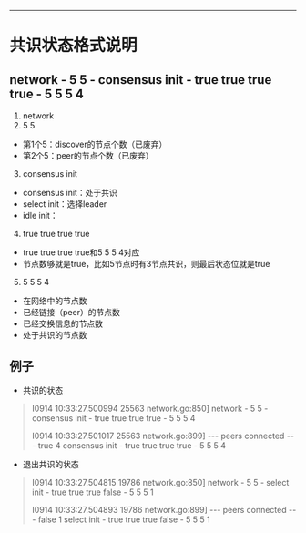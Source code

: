 ***
共识状态格式说明
===
## network - 5 5 - consensus init - true true true true - 5 5 5 4
1. network
2. 5 5
* 第1个5：discover的节点个数（已废弃）
* 第2个5：peer的节点个数（已废弃）
3. consensus init
* consensus init：处于共识
* select init：选择leader
* idle init：
4. true true true true
* true true true true和5 5 5 4对应
* 节点数够就是true，比如5节点时有3节点共识，则最后状态位就是true
5. 5 5 5 4
* 在网络中的节点数
* 已经链接（peer）的节点数
* 已经交换信息的节点数
* 处于共识的节点数

## 例子
* 共识的状态
> I0914 10:33:27.500994   25563 network.go:850] network - 5 5 - consensus init - true true true true - 5 5 5 4
>
> I0914 10:33:27.501017   25563 network.go:899] --- peers connected --- true 4 consensus init - true true true true - 5 5 5 4

* 退出共识的状态
> I0914 10:33:27.504815   19786 network.go:850] network - 5 5 - select init - true true true false - 5 5 5 1
>
> I0914 10:33:27.504893   19786 network.go:899] --- peers connected --- false 1 select init - true true true false - 5 5 5 1


